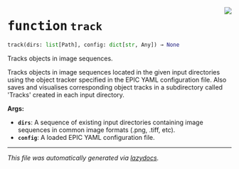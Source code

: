 <!-- markdownlint-disable -->

<a href="..\epic\tracking\track.py#L35"><img align="right" style="float:right;" src="https://img.shields.io/badge/-source-cccccc?style=flat-square"></a>

# <kbd>function</kbd> `track`

```python
track(dirs: list[Path], config: dict[str, Any]) → None
```

Tracks objects in image sequences. 

Tracks objects in image sequences located in the given input directories using the object tracker specified in the EPIC YAML configuration file. Also saves and visualises corresponding object tracks in a subdirectory called 'Tracks' created in each input directory. 



**Args:**
 
 - <b>`dirs`</b>:  A sequence of existing input directories containing image sequences in common image formats (.png, .tiff, etc). 
 - <b>`config`</b>:  A loaded EPIC YAML configuration file. 


---

_This file was automatically generated via [lazydocs](https://github.com/ml-tooling/lazydocs)._
